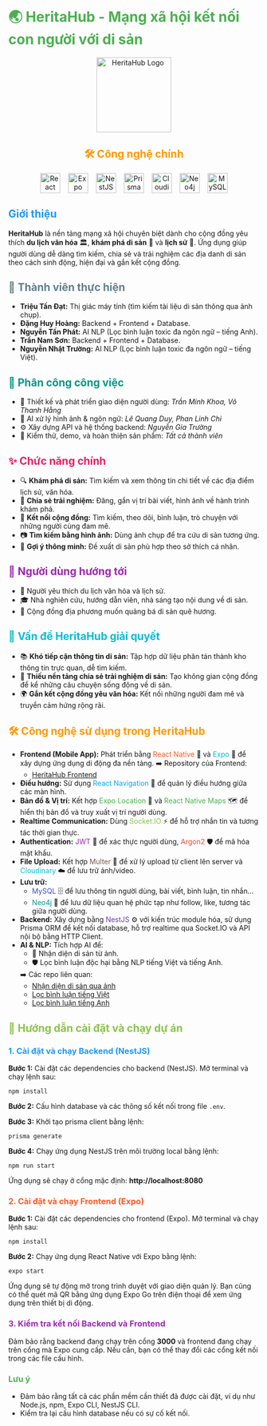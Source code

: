 <h1 style="color:#4CAF50;">🌏 HeritaHub - Mạng xã hội kết nối con người với di sản</h1>
<p align="center">
  <img src="https://res.cloudinary.com/dxwez3taj/image/upload/v1745902264/logo_omrucy.png" alt="HeritaHub Logo" width="150" />
</p>
<h2 align="center" style="color:#FF9800;">🛠️ Công nghệ chính</h2>
<div align="center" style="display:flex;justify-content:center;gap:16px;flex-wrap:wrap;">
    <a href="https://reactnative.dev/docs/getting-started" target="_blank" title="React Native">
        <img src="https://www.svgrepo.com/show/439290/react.svg" alt="React Native" width="40" height="40"/>
    </a>
    <a href="https://docs.expo.dev/" target="_blank" title="Expo">
        <img src="https://cdn.worldvectorlogo.com/logos/expo-1.svg" alt="Expo" width="40" height="40"/>
    </a>
    <a href="https://docs.nestjs.com/" target="_blank" title="NestJS">
        <img src="https://www.svgrepo.com/show/354107/nestjs.svg" alt="NestJS" width="40" height="40"/>
    </a>
    <a href="https://www.prisma.io/docs/" target="_blank" title="Prisma">
        <img src="https://cdn.brandfetch.io/idBBE3_R9e/w/400/h/400/theme/dark/icon.jpeg?c=1bxid64Mup7aczewSAYMX&t=1715773634359" alt="Prisma" width="40" height="40"/>
    </a>
    <a href="https://cloudinary.com/documentation" target="_blank" title="Cloudinary">
        <img src="https://www.svgrepo.com/show/353566/cloudinary.svg" alt="Cloudinary" width="40" height="40"/>
    </a>
    <a href="https://cloudinary.com/documentation" target="_blank" title="Neo4j">
        <img src="https://avatars.githubusercontent.com/u/60388400?s=280&v=4" alt="Neo4j" width="40" height="40"/>
    </a>
    <a href="https://dev.mysql.com/doc/" target="_blank" title="MySQL">
        <img src="https://encrypted-tbn0.gstatic.com/images?q=tbn:ANd9GcSiYj4mofRvjSr0MVJzRgbwoGE-6TMHbFEy0G-KwtD8zvhbx6wBpZNjq6kcSkA3ejJhPmg&usqp=CAU" alt="MySQL" width="40" height="40"/>
    </a>
</div>
<h2 style="color:#2196F3;">Giới thiệu</h2>
<p><strong>HeritaHub</strong> là nền tảng mạng xã hội chuyên biệt dành cho cộng đồng yêu thích <strong>du lịch văn hóa</strong> 🏛️, <strong>khám phá di sản</strong> 🌿 và <strong>lịch sử</strong> 📜. Ứng dụng giúp người dùng dễ dàng tìm kiếm, chia sẻ và trải nghiệm các địa danh di sản theo cách sinh động, hiện đại và gắn kết cộng đồng.</p>
<h2 style="color:#607D8B;">👥 Thành viên thực hiện</h2>
<ul>
  <li><strong>Triệu Tấn Đạt:</strong> Thị giác máy tính (tìm kiếm tài liệu di sản thông qua ảnh chụp). </li>
  <li><strong>Đặng Huy Hoàng:</strong> Backend + Frontend + Database.</li>
  <li><strong>Nguyễn Tấn Phát:</strong> AI NLP (Lọc bình luận toxic đa ngôn ngữ – tiếng Anh).</li>
  <li><strong>Trần Nam Sơn:</strong> Backend + Frontend + Database.</li>
  <li><strong>Nguyễn Nhật Trường:</strong> AI NLP (Lọc bình luận toxic đa ngôn ngữ – tiếng Việt).</li>
</ul>

<h2 style="color:#009688;">📌 Phân công công việc</h2>
<ul>
  <li>📱 Thiết kế và phát triển giao diện người dùng: <em>Trần Minh Khoa, Võ Thanh Hằng</em></li>
  <li>🧠 AI xử lý hình ảnh & ngôn ngữ: <em>Lê Quang Duy, Phan Linh Chi</em></li>
  <li>⚙️ Xây dựng API và hệ thống backend: <em>Nguyễn Gia Trường</em></li>
  <li>🧪 Kiểm thử, demo, và hoàn thiện sản phẩm: <em>Tất cả thành viên</em></li>
</ul>

<h2 style="color:#E91E63;">✨ Chức năng chính</h2>
<ul>
  <li>🔍 <strong>Khám phá di sản:</strong> Tìm kiếm và xem thông tin chi tiết về các địa điểm lịch sử, văn hóa.</li>
  <li>📝 <strong>Chia sẻ trải nghiệm:</strong> Đăng, gắn vị trí bài viết, hình ảnh về hành trình khám phá.</li>
  <li>🤝 <strong>Kết nối cộng đồng:</strong> Tìm kiếm, theo dõi, bình luận, trò chuyện với những người cùng đam mê.</li>
  <li>📷 <strong>Tìm kiếm bằng hình ảnh:</strong> Dùng ảnh chụp để tra cứu di sản tương ứng.</li>
  <li>🎯 <strong>Gợi ý thông minh:</strong> Đề xuất di sản phù hợp theo sở thích cá nhân.</li>
</ul>

<h2 style="color:#9C27B0;">🎯 Người dùng hướng tới</h2>
<ul>
  <li>🧳 Người yêu thích du lịch văn hóa và lịch sử.</li>
  <li>🎓 Nhà nghiên cứu, hướng dẫn viên, nhà sáng tạo nội dung về di sản.</li>
  <li>🏡 Cộng đồng địa phương muốn quảng bá di sản quê hương.</li>
</ul>

<h2 style="color:#00BCD4;">🚀 Vấn đề HeritaHub giải quyết</h2>
<ul>
  <li>📚 <strong>Khó tiếp cận thông tin di sản:</strong> Tập hợp dữ liệu phân tán thành kho thông tin trực quan, dễ tìm kiếm.</li>
  <li>📢 <strong>Thiếu nền tảng chia sẻ trải nghiệm di sản:</strong> Tạo không gian cộng đồng để kể những câu chuyện sống động về di sản.</li>
  <li>🌍 <strong>Gắn kết cộng đồng yêu văn hóa:</strong> Kết nối những người đam mê và truyền cảm hứng rộng rãi.</li>
</ul>
<h2 style="color:#FF9800;">🛠️ Công nghệ sử dụng trong HeritaHub</h2>

<ul>

  <li><strong>Frontend (Mobile App):</strong> 
    Phát triển bằng <span style="color:#FF5722;">React Native</span> 📱 và <span style="color:#00BCD4;">Expo</span> 🚀 để xây dựng ứng dụng di động đa nền tảng.
        ➡️ Repository của Frontend:
    <ul>
      <li><a href="https://github.com/tuitensonne/Herita-Social-Media-Frontend.git" target="_blank">HeritaHub Frontend</a></li>
    </ul>
  </li>

  <li><strong>Điều hướng:</strong> 
    Sử dụng <span style="color:#03A9F4;">React Navigation</span> 🧭 để quản lý điều hướng giữa các màn hình.
  </li>

  <li><strong>Bản đồ & Vị trí:</strong> 
    Kết hợp <span style="color:#4CAF50;">Expo Location</span> 📍 và <span style="color:#4CAF50;">React Native Maps</span> 🗺️ để hiển thị bản đồ và truy xuất vị trí người dùng.
  </li>

  <li><strong>Realtime Communication:</strong> 
    Dùng <span style="color:#8BC34A;">Socket.IO</span> ⚡ để hỗ trợ nhắn tin và tương tác thời gian thực.
  </li>

  <li><strong>Authentication:</strong> 
    <span style="color:#9C27B0;">JWT</span> 🔑 để xác thực người dùng, 
    <span style="color:#F44336;">Argon2</span> 🛡️ để mã hóa mật khẩu.
  </li>

  <li><strong>File Upload:</strong> 
    Kết hợp <span style="color:#795548;">Multer</span> 📂 để xử lý upload từ client lên server và <span style="color:#00BCD4;">Cloudinary</span> ☁️ để lưu trữ ảnh/video.
  </li>

  <li><strong>Lưu trữ:</strong> 
  <ul>
    <li><span style="color:#3F51B5;">MySQL</span> 🗄️ để lưu thông tin người dùng, bài viết, bình luận, tin nhắn...<br/></li>
    <li><span style="color:#009688;">Neo4j</span> 🔗 để lưu dữ liệu quan hệ phức tạp như follow, like, tương tác giữa người dùng.</li>
  </ul>
  </li>

  <li><strong>Backend:</strong> 
    Xây dựng bằng <span style="color:#673AB7;">NestJS</span> ⚙️ với kiến trúc module hóa, sử dụng Prisma ORM để kết nối database, hỗ trợ realtime qua Socket.IO và API nội bộ bằng HTTP Client.
  </li>

  <li><strong>AI & NLP:</strong> 
    Tích hợp AI để:
    <ul>
      <li>🧠 Nhận diện di sản từ ảnh.</li>
      <li>🛡️ Lọc bình luận độc hại bằng NLP tiếng Việt và tiếng Anh.</li>
    </ul>
    ➡️ Các repo liên quan:
    <ul>
      <li><a href="https://github.com/dattrieuK17/resnet50-image-search-api" target="_blank">Nhận diện di sản qua ảnh</a></li>
      <li><a href="https://github.com/truongNgn/Detect_Toxic_Cmt_VN" target="_blank">Lọc bình luận tiếng Việt</a></li>
      <li><a href="https://github.com/ThunderRed1578/hate-text-detection-api" target="_blank">Lọc bình luận tiếng Anh</a></li>
    </ul>
  </li>
</ul>

<h2 style="color:#8BC34A;">🚀 Hướng dẫn cài đặt và chạy dự án</h2>

<h3 style="color:#2196F3;">1. Cài đặt và chạy Backend (NestJS)</h3>
<p><strong>Bước 1:</strong> Cài đặt các dependencies cho backend (NestJS). Mở terminal và chạy lệnh sau:</p>
<pre><code>npm install</code></pre>

<p><strong>Bước 2:</strong> Cấu hình database và các thông số kết nối trong file <code>.env</code>.</p>
<p><strong>Bước 3:</strong> Khởi tạo prisma client bằng lệnh:</p>
<pre><code>prisma generate</code></pre>
<p><strong>Bước 4:</strong> Chạy ứng dụng NestJS trên môi trường local bằng lệnh:</p>
<pre><code>npm run start</code></pre>
<p>Ứng dụng sẽ chạy ở cổng mặc định: <strong>http://localhost:8080</strong></p>

<h3 style="color:#FF5722;">2. Cài đặt và chạy Frontend (Expo)</h3>
<p><strong>Bước 1:</strong> Cài đặt các dependencies cho frontend (Expo). Mở terminal và chạy lệnh sau:</p>
<pre><code>npm install</code></pre>

<p><strong>Bước 2:</strong> Chạy ứng dụng React Native với Expo bằng lệnh:</p>
<pre><code>expo start</code></pre>

<p>Ứng dụng sẽ tự động mở trong trình duyệt với giao diện quản lý. Bạn cũng có thể quét mã QR bằng ứng dụng Expo Go trên điện thoại để xem ứng dụng trên thiết bị di động.</p>

<h3 style="color:#9C27B0;">3. Kiểm tra kết nối Backend và Frontend</h3>
<p>Đảm bảo rằng backend đang chạy trên cổng <strong>3000</strong> và frontend đang chạy trên cổng mà Expo cung cấp. Nếu cần, bạn có thể thay đổi các cổng kết nối trong các file cấu hình.</p>

<h3 style="color:#4CAF50;">Lưu ý</h3>
<ul>
  <li>Đảm bảo rằng tất cả các phần mềm cần thiết đã được cài đặt, ví dụ như Node.js, npm, Expo CLI, NestJS CLI.</li>
  <li>Kiểm tra lại cấu hình database nếu có sự cố kết nối.</li>
</ul>
